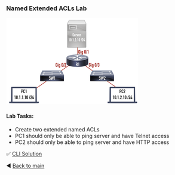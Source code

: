 ### Named Extended ACLs Lab

![Lab topology](https://github.com/tech-zero/assets/blob/main/images/acl.png?raw=true)

#### Lab Tasks:
- Create two extended named ACLs
- PC1 should only be able to ping server and have Telnet access
- PC2 should only be able to ping server and have HTTP access

✅ [CLI Solution](https://github.com/tech-zero/assets/blob/main/solutions/acl-lab1.md)

◀️ [Back to main](./)

